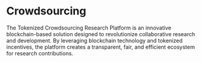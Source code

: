 # Crowdsourcing
 The Tokenized Crowdsourcing Research Platform is an innovative blockchain-based solution designed to revolutionize collaborative research and development. By leveraging blockchain technology and tokenized incentives, the platform creates a transparent, fair, and efficient ecosystem for research contributions.
